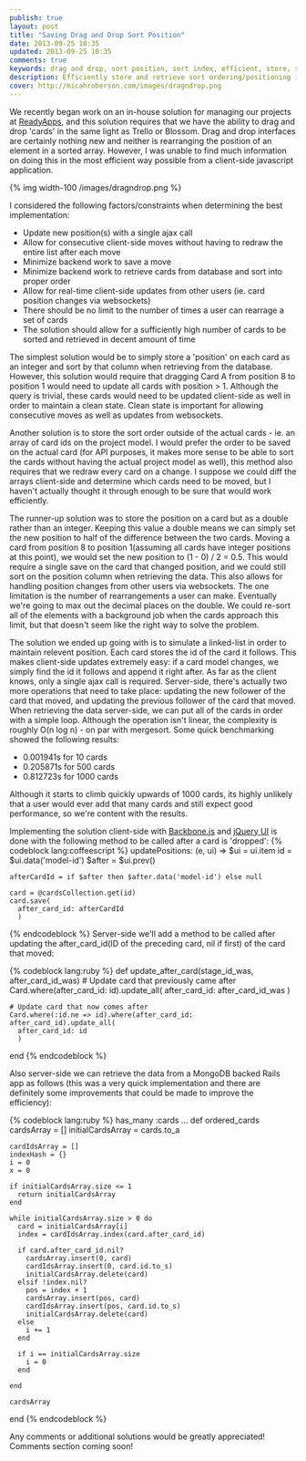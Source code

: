 ```yaml
---
publish: true
layout: post
title: "Saving Drag and Drop Sort Position"
date: 2013-09-25 10:35
updated: 2013-09-25 10:35
comments: true
keywords: drag and drop, sort position, sort index, efficient, store, save
description: Efficiently store and retrieve sort ordering/positioning in a drag and drop GUI built with jQuery UI, Backbone.js, Rails and MongoDB.
cover: http://micahroberson.com/images/dragndrop.png
---
```


We recently began work on an in-house solution for managing our projects at [ReadyApps](https://www.readyappsdev.com), and this solution requires that we have the ability to drag and drop 'cards' in the same light as Trello or Blossom. Drag and drop interfaces are certainly nothing new and neither is rearranging the position of an element in a sorted array. However, I was unable to find much information on doing this in the most efficient way possible from a client-side javascript application. 
<!--more-->
{% img width-100 /images/dragndrop.png %}

I considered the following factors/constraints when determining the best implementation:

- Update new position(s) with a single ajax call
- Allow for consecutive client-side moves without having to redraw the entire list after each move
- Minimize backend work to save a move
- Minimize backend work to retrieve cards from database and sort into proper order
- Allow for real-time client-side updates from other users (ie. card position changes via websockets)
- There should be no limit to the number of times a user can rearrage a set of cards
- The solution should allow for a sufficiently high number of cards to be sorted and retrieved in decent amount of time

The simplest solution would be to simply store a 'position' on each card as an integer and sort by that column when retrieving from the database. However, this solution would require that dragging Card A from position 8 to position 1 would need to update all cards with position > 1. Although the query is trivial, these cards would need to be updated client-side as well in order to maintain a clean state. Clean state is important for allowing consecutive moves as well as updates from websockets. 

Another solution is to store the sort order outside of the actual cards - ie. an array of card ids on the project model. I would prefer the order to be saved on the actual card (for API purposes, it makes more sense to be able to sort the cards without having the actual project model as well), this method also requires that we redraw every card on a change. I suppose we could diff the arrays client-side and determine which cards need to be moved, but I haven't actually thought it through enough to be sure that would work efficiently. 

The runner-up solution was to store the position on a card but as a double rather than an integer. Keeping this value a double means we can simply set the new position to half of the difference between the two cards. Moving a card from position 8 to position 1(assuming all cards have integer positions at this point), we would set the new position to (1 - 0) / 2 = 0.5. This would require a single save on the card that changed position, and we could still sort on the position column when retrieving the data. This also allows for handling position changes from other users via websockets. The one limitation is the number of rearrangements a user can make. Eventually we're going to max out the decimal places on the double. We could re-sort all of the elements with a background job when the cards approach this limit, but that doesn't seem like the right way to solve the problem. 

The solution we ended up going with is to simulate a linked-list in order to maintain relevent position. Each card stores the id of the card it follows. This makes client-side updates extremely easy: if a card model changes, we simply find the id it follows and append it right after. As far as the client knows, only a single ajax call is required. Server-side, there's actually two more operations that need to take place: updating the new follower of the card that moved, and updating the previous follower of the card that moved. When retrieving the data server-side, we can put all of the cards in order with a simple loop. Although the operation isn't linear, the complexity is roughly O(n log n) - on par with mergesort. Some quick benchmarking showed the following results:

- 0.001941s for 10 cards
- 0.205871s for 500 cards
- 0.812723s for 1000 cards

Although it starts to climb quickly upwards of 1000 cards, its highly unlikely that a user would ever add that many cards and still expect good performance, so we're content with the results. 

Implementing the solution client-side with [Backbone.js](http://www.backbonejs.org) and [jQuery UI](http://www.jqueryui.com) is done with the following method to be called after a card is 'dropped':
{% codeblock lang:coffeescript %}
  updatePositions: (e, ui) =>
    $ui = ui.item
    id = $ui.data('model-id')
    $after = $ui.prev()

    afterCardId = if $after then $after.data('model-id') else null

    card = @cardsCollection.get(id)
    card.save(
      after_card_id: afterCardId
      )
{% endcodeblock %}
Server-side we'll add a method to be called after updating the after_card_id(ID of the preceding card, nil if first) of the card that moved:

{% codeblock lang:ruby %}
  def update_after_card(stage_id_was, after_card_id_was)
    # Update card that previously came after
    Card.where(after_card_id: id).update_all(
      after_card_id: after_card_id_was
      )

    # Update card that now comes after
    Card.where(:id.ne => id).where(after_card_id: after_card_id).update_all(
      after_card_id: id
      )
  end
{% endcodeblock %}

Also server-side we can retrieve the data from a MongoDB backed Rails app as follows (this was a very quick implementation and there are definitely some improvements that could be made to improve the efficiency):

{% codeblock lang:ruby %}
  has_many :cards
  ...
  def ordered_cards
    cardsArray = []
    initialCardsArray = cards.to_a
    
    cardIdsArray = []
    indexHash = {}
    i = 0
    x = 0

    if initialCardsArray.size <= 1
      return initialCardsArray
    end

    while initialCardsArray.size > 0 do
      card = initialCardsArray[i]
      index = cardIdsArray.index(card.after_card_id)
      
      if card.after_card_id.nil?
        cardsArray.insert(0, card)
        cardIdsArray.insert(0, card.id.to_s)
        initialCardsArray.delete(card)
      elsif !index.nil?
        pos = index + 1
        cardsArray.insert(pos, card)
        cardIdsArray.insert(pos, card.id.to_s)
        initialCardsArray.delete(card)
      else
        i += 1
      end
      
      if i == initialCardsArray.size
        i = 0
      end
      
    end

    cardsArray
  end
{% endcodeblock %}

Any comments or additional solutions would be greatly appreciated! Comments section coming soon!
